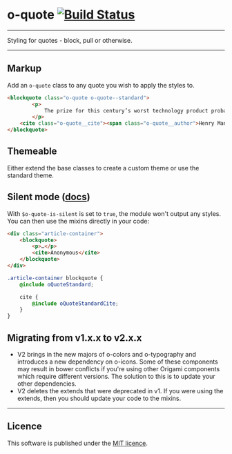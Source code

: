 # o-quote [![Build Status](https://circleci.com/gh/Financial-Times/o-quote.png?style=shield&circle-token=87d81370851f7666617cb65f664064af826052d1)](https://circleci.com/gh/Financial-Times/o-quote)

___
Styling for quotes - block, pull or otherwise.
___

## Markup

Add an `o-quote` class to any quote you wish to apply the styles to.

```html
<blockquote class="o-quote o-quote--standard">
		<p>
			The prize for this century’s worst technology product probably belongs to Google Glass, a pair of spectacles with an inbuilt camera and a tiny lens on which you could browse the internet. Suddenly you could film everybody you met, or silently ignore them and read Wikipedia.
		</p>
	<cite class="o-quote__cite"><span class="o-quote__author">Henry Mance</span><span class="o-quote__source">Financial Times</span></cite>
</blockquote>

```


## Themeable

Either extend the base classes to create a custom theme or use the standard theme.

## Silent mode ([docs](http://origami.ft.com/docs/syntax/scss/#silent-styles))

With `$o-quote-is-silent` is set to `true`, the module won't output any styles.  
You can then use the mixins directly in your code:

```html
<div class="article-container">
	<blockquote>
		<p>…</p>
		<cite>Anonymous</cite>
	</blockquote>
</div>
```

```scss
.article-container blockquote {
	@include oQuoteStandard;

	cite {
		@include oQuoteStandardCite;
	}
}
```

## Migrating from v1.x.x to v2.x.x

- V2 brings in the new majors of o-colors and o-typography and introduces a new dependency on o-icons. Some of these components may result in bower conflicts if you're using other Origami components which require different versions. The solution to this is to update your other dependencies.
- V2 deletes the extends that were deprecated in v1. If you were using the extends, then you should update your code to the mixins.


----

## Licence

This software is published under the [MIT licence](http://opensource.org/licenses/MIT).
